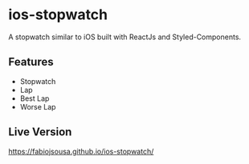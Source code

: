 # ios-stopwatch
A stopwatch similar to iOS built with ReactJs and Styled-Components.

## Features
- Stopwatch
- Lap
- Best Lap
- Worse Lap

## Live Version
https://fabiojsousa.github.io/ios-stopwatch/